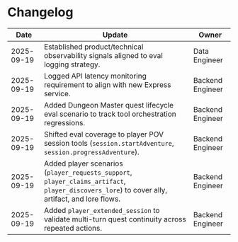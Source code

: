 # Changelog

| Date | Update | Owner |
|------|--------|-------|
| 2025-09-19 | Established product/technical observability signals aligned to eval logging strategy. | Data Engineer |
| 2025-09-19 | Logged API latency monitoring requirement to align with new Express service. | Backend Engineer |
| 2025-09-19 | Added Dungeon Master quest lifecycle eval scenario to track tool orchestration regressions. | Backend Engineer |
| 2025-09-19 | Shifted eval coverage to player POV session tools (`session.startAdventure`, `session.progressAdventure`). | Backend Engineer |
| 2025-09-19 | Added player scenarios (`player_requests_support`, `player_claims_artifact`, `player_discovers_lore`) to cover ally, artifact, and lore flows. | Backend Engineer |
| 2025-09-19 | Added `player_extended_session` to validate multi-turn quest continuity across repeated actions. | Backend Engineer |
